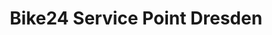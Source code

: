 ---
title: "Bike24 Service Point Dresden"
url: /dresden/bike24-service-point-dresden/
shop: Fahrrad
---